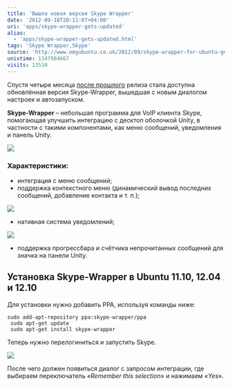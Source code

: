 ```yaml
---
title: 'Вышла новая версия Skype Wrapper'
date: '2012-09-18T20:11:07+04:00'
uri: 'apps/skype-wrapper-gets-updated'
alias: 
  - 'apps/skype-wrapper-gets-updated.html'
tags: 'Skype Wrapper,Skype'
source: 'http://www.omgubuntu.co.uk/2012/09/skype-wrapper-for-ubuntu-gets-updated'
unixtime: 1347984667
visits: 13510
---
```

Спустя четыре месяца [после прошлого](apps/skype-wrapper-ubuntu-12-04) релиза стала доступна обновлённая версия Skype-Wrapper, вышедшая с новым диалогом настроек и автозапуском.

**Skype-Wrapper** – небольшая программа для VoIP клиента Skype, помогающая улучшить интеграцию с десктоп оболочкой Unity, в частности с такими компонентами, как меню сообщений, уведомления и панель Unity.

[![](img/2012/09/18/20-00/skype-wrapper-2-8000123793-o.jpg)](img/2012/09/18/20-00/skype-wrapper-2-8000123793-o.jpg)

### Характеристики:

*   интеграция с меню сообщений;
*   поддержка контекстного меню (динамический вывод последних сообщений, добавление контакта и т. п.);

[![](img/2012/09/18/20-00/skype-wrapper-1-8000127104-o.jpg)](img/2012/09/18/20-00/skype-wrapper-1-8000127104-o.jpg)

*   нативная система уведомлений;

[![](img/2012/09/18/20-00/skype-wrapper-3-8000127208-o.jpg)](img/2012/09/18/20-00/skype-wrapper-3-8000127208-o.jpg)

*   поддержка прогрессбара и счётчика непрочитанных сообщений для значка на панели Unity.

## Установка Skype-Wrapper в Ubuntu 11.10, 12.04 и 12.10

Для установки нужно добавить PPA, используя команды ниже:

```
sudo add-apt-repository ppa:skype-wrapper/ppa
 sudo apt-get update
 sudo apt-get install skype-wrapper 
```

Теперь нужно перелогиниться и запустить Skype.

[![](img/2012/09/18/20-00/skype-wrapper-8000127360-o.jpg)](img/2012/09/18/20-00/skype-wrapper-8000127360-o.jpg)

После чего должен появиться диалог с запросом интеграции, где выбираем переключатель *«Remember this selection»* и нажимаем *«Yes»*.
